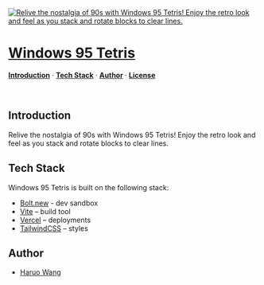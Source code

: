 <a href="https://w95tetris.vercel.app">
  <img alt="Relive the nostalgia of 90s with Windows 95 Tetris! Enjoy the retro look and feel as you stack and rotate blocks to clear lines." src="https://w95tetris.vercel.app/og.png">
  <h1>Windows 95 Tetris</h1>
</a>

<p>
  <a href="#introduction"><strong>Introduction</strong></a> ·
  <a href="#tech-stack"><strong>Tech Stack</strong></a> ·
  <a href="#author"><strong>Author</strong></a> ·
  <a href="#license"><strong>License</strong></a>
</p>
<br/>

## Introduction

Relive the nostalgia of 90s with Windows 95 Tetris! Enjoy the retro look and feel as you stack and rotate blocks to clear lines.

## Tech Stack

Windows 95 Tetris is built on the following stack:

- [Bolt.new](https://bolt.new) - dev sandbox
- [Vite](https://vite.dev) – build tool
- [Vercel](https://vercel.com) – deployments
- [TailwindCSS](https://tailwindcss.com) – styles

## Author

- [Haruo Wang](https://haruowang.vercel.app)